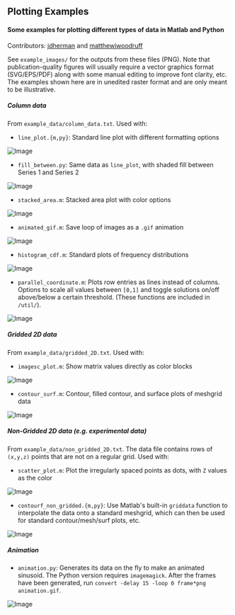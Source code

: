 ## Plotting Examples
#### Some examples for plotting different types of data in Matlab and Python
Contributors: [jdherman](https://github.com/jdherman) and [matthewjwoodruff](https://github.com/matthewjwoodruff)

See `example_images/` for the outputs from these files (PNG). Note that publication-quality figures will usually require a vector graphics format (SVG/EPS/PDF) along with some manual editing to improve font clarity, etc. The examples shown here are in unedited raster format and are only meant to be illustrative.

##### Column data

From `example_data/column_data.txt`. Used with:

* `line_plot.{m,py}`: Standard line plot with different formatting options

![Image](example_images/line_plot.png)

* `fill_between.py`: Same data as `line_plot`, with shaded fill between Series 1 and Series 2

![Image](example_images/fill_between.png)

* `stacked_area.m`: Stacked area plot with color options

![Image](example_images/stacked_area.png)

* `animated_gif.m`: Save loop of images as a `.gif` animation

![Image](example_images/animated_sinewave.gif)

* `histogram_cdf.m`: Standard plots of frequency distributions

![Image](example_images/histogram_and_cdf.png)

* `parallel_coordinate.m`: Plots row entries as lines instead of columns. Options to scale all values between `[0,1]` and toggle solutions on/off above/below a certain threshold. (These functions are included in `/util/`).

![Image](example_images/parallel_coordinate.png)

##### Gridded 2D data

From `example_data/gridded_2D.txt`. Used with:

* `imagesc_plot.m`: Show matrix values directly as color blocks

![Image](example_images/imagesc_plot.png)

* `contour_surf.m`: Contour, filled contour, and surface plots of meshgrid data

![Image](example_images/contour_surf.png)

##### Non-Gridded 2D data (e.g. experimental data)

From `example_data/non_gridded_2D.txt`. The data file contains rows of `(x,y,z)` points that are not on a regular grid. Used with:

* `scatter_plot.m`: Plot the irregularly spaced points as dots, with `Z` values as the color

![Image](example_images/scatter_plot.png)

* `contourf_non_gridded.{m,py}`: Use Matlab's built-in `griddata` function to interpolate the data onto a standard meshgrid, which can then be used for standard contour/mesh/surf plots, etc.

![Image](example_images/contourf_non_gridded.png)

##### Animation

* `animation.py`: Generates its data on the fly to make an animated sinusoid.  The Python version requires `imagemagick`.  After the frames have been generated, run `convert -delay 15 -loop 0 frame*png animation.gif`.

![Image](example_images/animation.gif)

